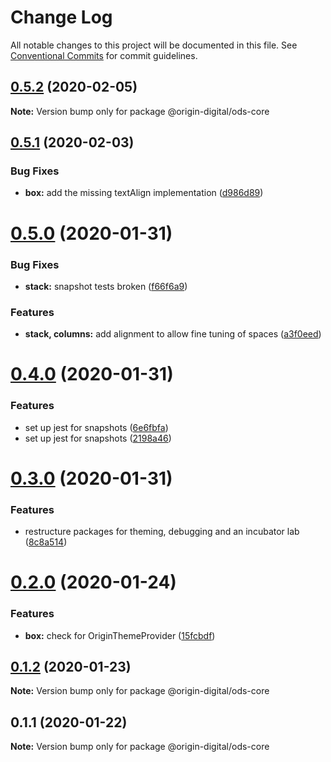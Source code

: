 # Change Log

All notable changes to this project will be documented in this file.
See [Conventional Commits](https://conventionalcommits.org) for commit guidelines.

## [0.5.2](https://bitbucket.orgn.io/od/origin-ui/compare/@origin-digital/ods-core@0.5.1...@origin-digital/ods-core@0.5.2) (2020-02-05)

**Note:** Version bump only for package @origin-digital/ods-core





## [0.5.1](https://bitbucket.orgn.io/od/origin-ui/compare/@origin-digital/ods-core@0.5.0...@origin-digital/ods-core@0.5.1) (2020-02-03)


### Bug Fixes

* **box:** add the missing textAlign implementation ([d986d89](https://bitbucket.orgn.io/od/origin-ui/commits/d986d89))





# [0.5.0](https://bitbucket.orgn.io/od/origin-ui/compare/@origin-digital/ods-core@0.4.0...@origin-digital/ods-core@0.5.0) (2020-01-31)


### Bug Fixes

* **stack:** snapshot tests broken ([f66f6a9](https://bitbucket.orgn.io/od/origin-ui/commits/f66f6a9))


### Features

* **stack, columns:** add alignment to allow fine tuning of spaces ([a3f0eed](https://bitbucket.orgn.io/od/origin-ui/commits/a3f0eed))





# [0.4.0](https://bitbucket.orgn.io/od/origin-ui/compare/@origin-digital/ods-core@0.3.0...@origin-digital/ods-core@0.4.0) (2020-01-31)


### Features

* set up jest for snapshots ([6e6fbfa](https://bitbucket.orgn.io/od/origin-ui/commits/6e6fbfa))
* set up jest for snapshots ([2198a46](https://bitbucket.orgn.io/od/origin-ui/commits/2198a46))





# [0.3.0](https://bitbucket.orgn.io/od/origin-ui/compare/@origin-digital/ods-core@0.2.0...@origin-digital/ods-core@0.3.0) (2020-01-31)


### Features

* restructure packages for theming, debugging and an incubator lab ([8c8a514](https://bitbucket.orgn.io/od/origin-ui/commits/8c8a514))





# [0.2.0](https://bitbucket.orgn.io/od/origin-ui/compare/@origin-digital/ods-core@0.1.2...@origin-digital/ods-core@0.2.0) (2020-01-24)


### Features

* **box:** check for OriginThemeProvider ([15fcbdf](https://bitbucket.orgn.io/od/origin-ui/commits/15fcbdf))





## [0.1.2](https://bitbucket.orgn.io/od/origin-ui/compare/@origin-digital/ods-core@0.1.1...@origin-digital/ods-core@0.1.2) (2020-01-23)

**Note:** Version bump only for package @origin-digital/ods-core





## 0.1.1 (2020-01-22)

**Note:** Version bump only for package @origin-digital/ods-core
